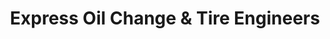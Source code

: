 ---
title: "Express Oil Change & Tire Engineers"
url: /sherwood/express-oil-change-and-tire-engineers/
shop: tyres
---